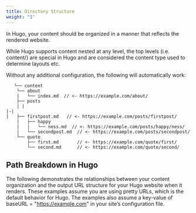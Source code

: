 ```yaml
---
title: Directory Structure
weight: "1"
---
```


In Hugo, your content should be organized in a manner that reflects the rendered website.

While Hugo supports content nested at any level, the top levels (i.e. content/<DIRECTORIES>) are special in Hugo and are considered the content type used to determine layouts etc.

Without any additional configuration, the following will automatically work:

```
   └── content
    └── about
    |   └── index.md  // <- https://example.com/about/
    ├── posts
    | |
|-|
|   ├── firstpost.md   // <- https://example.com/posts/firstpost/
    |   ├── happy
    |   |   └── ness.md  // <- https://example.com/posts/happy/ness/
    |   └── secondpost.md  // <- https://example.com/posts/secondpost/
    └── quote
        ├── first.md       // <- https://example.com/quote/first/
        └── second.md      // <- https://example.com/quote/second/
```

## Path Breakdown in Hugo 

The following demonstrates the relationships between your content organization and the output URL structure for your Hugo website when it renders. These examples assume you are using pretty URLs, which is the default behavior for Hugo. The examples also assume a key-value of baseURL = "https://example.com" in your site’s configuration file.

